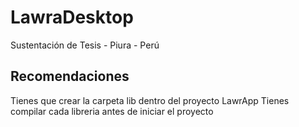# LawraDesktop
Sustentación de Tesis - Piura - Perú

## Recomendaciones
Tienes que crear la carpeta lib dentro del proyecto LawrApp
Tienes compilar cada libreria antes de iniciar el proyecto